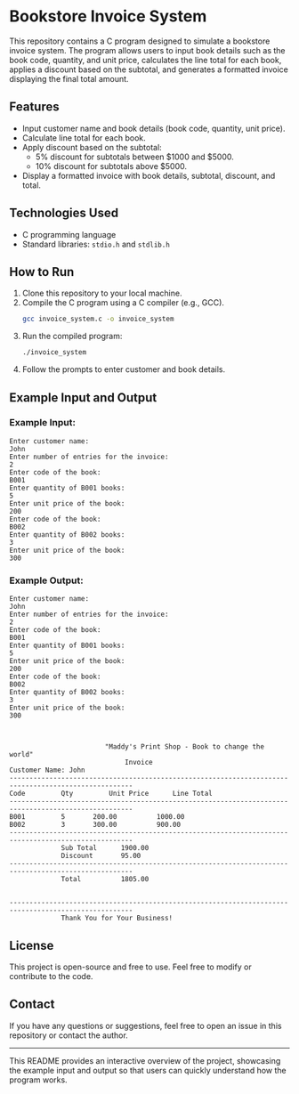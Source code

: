 # Bookstore Invoice System

This repository contains a C program designed to simulate a bookstore invoice system. The program allows users to input book details such as the book code, quantity, and unit price, calculates the line total for each book, applies a discount based on the subtotal, and generates a formatted invoice displaying the final total amount.

## Features
- Input customer name and book details (book code, quantity, unit price).
- Calculate line total for each book.
- Apply discount based on the subtotal:
  - 5% discount for subtotals between $1000 and $5000.
  - 10% discount for subtotals above $5000.
- Display a formatted invoice with book details, subtotal, discount, and total.

## Technologies Used
- C programming language
- Standard libraries: `stdio.h` and `stdlib.h`

## How to Run
1. Clone this repository to your local machine.
2. Compile the C program using a C compiler (e.g., GCC).
    ```bash
    gcc invoice_system.c -o invoice_system
    ```
3. Run the compiled program:
    ```bash
    ./invoice_system
    ```
4. Follow the prompts to enter customer and book details.

## Example Input and Output

### **Example Input:**
```
Enter customer name: 
John
Enter number of entries for the invoice: 
2
Enter code of the book: 
B001
Enter quantity of B001 books: 
5
Enter unit price of the book: 
200
Enter code of the book: 
B002
Enter quantity of B002 books: 
3
Enter unit price of the book: 
300
```

### **Example Output:**

```
Enter customer name: 
John
Enter number of entries for the invoice: 
2
Enter code of the book: 
B001
Enter quantity of B001 books: 
5
Enter unit price of the book: 
200
Enter code of the book: 
B002
Enter quantity of B002 books: 
3
Enter unit price of the book: 
300



						"Maddy's Print Shop - Book to change the world"
							 Invoice
Customer Name: John
-----------------------------------------------------------------------------------------------------
Code		 Qty		 Unit Price		 Line Total
-----------------------------------------------------------------------------------------------------
B001		 5		 200.00			 1000.00
B002		 3		 300.00			 900.00
-----------------------------------------------------------------------------------------------------
			 Sub Total		1900.00
			 Discount		95.00
-----------------------------------------------------------------------------------------------------
			 Total			1805.00


-----------------------------------------------------------------------------------------------------
			 Thank You for Your Business!
```

## License
This project is open-source and free to use. Feel free to modify or contribute to the code.

## Contact
If you have any questions or suggestions, feel free to open an issue in this repository or contact the author.

---

This README provides an interactive overview of the project, showcasing the example input and output so that users can quickly understand how the program works.
